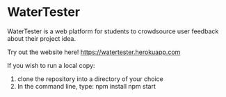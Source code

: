 # WaterTester
WaterTester is a web platform for students to crowdsource user feedback about their project idea.

Try out the website here!
https://watertester.herokuapp.com

If you wish to run a local copy:
1. clone the repository into a directory of your choice
2. In the command line, type:
    npm install
    npm start
